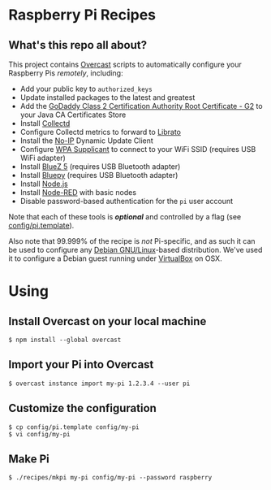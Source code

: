 Raspberry Pi Recipes
====================

## What's this repo all about?

This project contains [Overcast](http://andrewchilds.github.io/overcast/) scripts to automatically configure your Raspberry Pis _remotely_, including:

- Add your public key to `authorized_keys`
- Update installed packages to the latest and greatest
- Add the [GoDaddy Class 2 Certification Authority Root Certificate - G2](https://certs.godaddy.com/repository) to your Java CA Certificates Store
- Install [Collectd](https://collectd.org/)
- Configure Collectd metrics to forward to [Librato](https://www.librato.com/)
- Install the [No-IP](http://www.noip.com/) Dynamic Update Client
- Configure [WPA Supplicant](http://w1.fi/wpa_supplicant/) to connect to your WiFi SSID (requires USB WiFi adapter)
- Install [BlueZ 5](http://www.bluez.org/) (requires USB Bluetooth adapter)
- Install [Bluepy](https://github.com/IanHarvey/bluepy) (requires USB Bluetooth adapter)
- Install [Node.js](http://nodejs.org/)
- Install [Node-RED](http://nodered.org/) with basic nodes
- Disable password-based authentication for the `pi` user account

Note that each of these tools is _**optional**_ and controlled by a flag (see [config/pi.template](https://github.com/garnold/raspberry-pi-recipes/blob/master/config/pi.template)).  

Also note that 99.999% of the recipe is _not_ Pi-specific, and as such it can be used to configure any [Debian GNU/Linux](https://www.debian.org/)-based distribution.  We've used it to configure a Debian guest running under [VirtualBox](https://www.virtualbox.org/) on OSX.

# Using

<!-- ## Configure your Pi

    $ sudo raspi-config

- Set time zone
- Set hostname
- Enable SSH -->

## Install Overcast on your local machine

    $ npm install --global overcast

## Import your Pi into Overcast

    $ overcast instance import my-pi 1.2.3.4 --user pi

## Customize the configuration

    $ cp config/pi.template config/my-pi
    $ vi config/my-pi

## Make Pi

    $ ./recipes/mkpi my-pi config/my-pi --password raspberry
